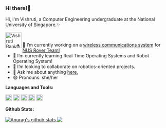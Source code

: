 ### Hi there!👋

Hi, I'm Vishruti, a Computer Engineering undergraduate at the National University of Singapore.✨

<a href="www.linkedin.com/in/vishruti-ranjan-734997192">
  <img align="left" alt="Vishruti Ranjan | LinkedIn" width="50px" src="https://icons-for-free.com/iconfiles/png/512/linkedin+button+linkedin+logo+social+media+icon-1320190502305520173.png" />
</a>

<br />

<!--
**sevenseasofbri/sevenseasofbri** is a ✨ _special_ ✨ repository because its `README.md` (this file) appears on your GitHub profile.

Here are some ideas to get you started:

- 🔭 I’m currently working on ...
- 🌱 I’m currently learning ...
- 👯 I’m looking to collaborate on ...
- 🤔 I’m looking for help with ...
- 💬 Ask me about ...
- 📫 How to reach me: ...
- 😄 Pronouns: ...
- ⚡ Fun fact: ...
-->

- 🔭 I’m currently working on a [wireless communications system](https://nus-rover-team.github.io/wirelesscommunications/) for [NUS Rover Team!](https://github.com/orgs/NUS-Rover-Team)
- 🌱 I’m currently learning Real Time Operating Systems and Robot Operating System!
- 👯 I’m looking to collaborate on robotics-oriented projects.
- 💬 Ask me about anything [here.](https://github.com/sevenseasofbri/sevenseasofbri/issues)
- 😄 Pronouns: she/her

**Languages and Tools:**

<code><img height="20" src="https://www.flaticon.com/svg/static/icons/svg/226/226777.svg"></code>
<code><img height="20" src="https://upload.wikimedia.org/wikipedia/commons/archive/3/35/20190417225046%21The_C_Programming_Language_logo.svg"></code>
<code><img height="20" src="https://moveit.ros.org/assets/images/logo/ROS_logo.png"></code>
<code><img height="20" src="https://icon-library.com/images/arduino-icon/arduino-icon-7.jpg"></code>
<code><img height="20" src="https://upload.wikimedia.org/wikipedia/commons/thumb/a/a7/React-icon.svg/1200px-React-icon.svg.png"></code>

**Github Stats:**

<a href="https://github.com/anuraghazra/github-readme-stats">
  <img align="center" src="https://github-readme-stats.vercel.app/api?username=sevenseasofbri&show_icons=true&include_all_commits=true&theme=blueberry" alt="Anurag's github stats" />
</a>
<a href="https://github.com/anuraghazra/github-readme-stats">
  <img align="center" src="https://github-readme-stats.vercel.app/api/top-langs/?username=sevenseasofbri&theme=blueberry" />
</a>

<!--
<a href="https://github.com/anuraghazra/github-readme-stats">
  <img align="center" src="https://github-readme-stats.vercel.app/api/pin/?username=sevenseasofbri&repo=CG2271-Mini-Project&theme=blueberry" />
</a> 
<a href="https://github.com/anuraghazra/github-readme-stats">
  <img align="center" src="https://github-readme-stats.vercel.app/api/pin/?username=sevenseasofbri&repo=tp&theme=blueberry" />
</a> 
-->
